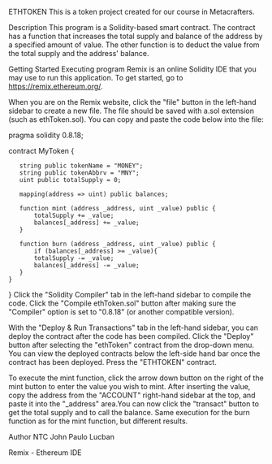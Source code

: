 ETHTOKEN
This is a token project created for our course in Metacrafters.

Description
This program is a Solidity-based smart contract. The contract has a function that increases the total supply and balance of the address by a specified amount of value. The other function is to deduct the value from the total supply and the address' balance.

Getting Started
Executing program
Remix is an online Solidity IDE that you may use to run this application. To get started, go to https://remix.ethereum.org/.

When you are on the Remix website, click the "file" button in the left-hand sidebar to create a new file. The file should be saved with a.sol extension (such as ethToken.sol). You can copy and paste the code below into the file:

pragma solidity 0.8.18;

contract MyToken {

       string public tokenName = "MONEY";
       string public tokenAbbrv = "MNY";
       uint public totalSupply = 0;

       mapping(address => uint) public balances;

       function mint (address _address, uint _value) public {
           totalSupply += _value;
           balances[_address] += _value; 
       }

       function burn (address _address, uint _value) public {
           if (balances[_address] >= _value){
           totalSupply -= _value;
           balances[_address] -= _value;
       } 
    }       
}
Click the "Solidity Compiler" tab in the left-hand sidebar to compile the code. Click the "Compile ethToken.sol" button after making sure the "Compiler" option is set to "0.8.18" (or another compatible version).

With the "Deploy & Run Transactions" tab in the left-hand sidebar, you can deploy the contract after the code has been compiled. Click the "Deploy" button after selecting the "ethToken" contract from the drop-down menu. You can view the deployed contracts below the left-side hand bar once the contract has been deployed. Press the "ETHTOKEN" contract.

To execute the mint function, click the arrow down button on the right of the mint button to enter the value you wish to mint. After inserting the value, copy the address from the "ACCOUNT" right-hand sidebar at the top, and paste it into the "_address" area.You can now click the "transact" button to get the total supply and to call the balance. Same execution for the burn function as for the mint function, but different results.

Author
NTC John Paulo Lucban



Remix - Ethereum IDE
